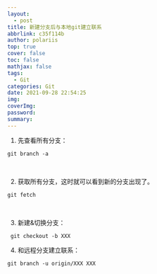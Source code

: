 ```yaml
---
layout:
  - post
title: 新建分支后与本地git建立联系
abbrlink: c35f114b
author: polariis
top: true
cover: false
toc: false
mathjax: false
tags:
  - Git
categories: Git
date: 2021-09-28 22:54:25
img:
coverImg:
password:
summary:
---
```




1. 先查看所有分支：

```
git branch -a    
```

​          

2. 获取所有分支，这时就可以看到新的分支出现了。

```
git fetch     
```

​         

3. 新建&切换分支：

```
 git checkout -b XXX              
```



4. 和远程分支建立联系：

```
git branch -u origin/XXX XXX
```

​              
